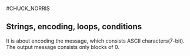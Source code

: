 #CHUCK_NORRIS

Strings, encoding, loops, conditions
-----------------------------------

It is about encoding the message, which consists ASCII characters(7-bit). 
The output message consists only blocks of 0.
